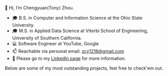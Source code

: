 👋 Hi, I’m Chengyuan(Tony) Zhou.
- 🎓 B.S. in Computer and Information Science at the Ohio State University.
- 🎓 M.S. in Applied Data Science at Viterbi School of Engineering, University of Southern California.
- 💻 Software Engineer at YouTube, Google
- 📫 Reachable via personal email: zcy1218@gmail.com
- 👀 Please go to my [LinkedIn page](https://www.linkedin.com/in/chengyuan-tony-zhou-3559b4136/) for more information.

Below are some of my most outstanding projects, feel free to check'em out.

<!---
artisan1218/artisan1218 is a ✨ special ✨ repository because its `README.md` (this file) appears on your GitHub profile.
You can click the Preview link to take a look at your changes.
--->
